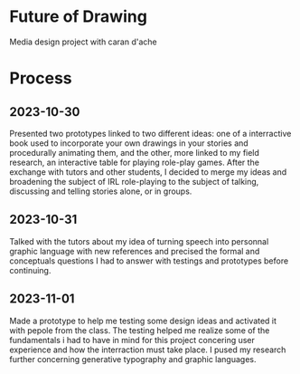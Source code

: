 # Future of Drawing
Media design project with caran d'ache

# Process

## 2023-10-30
Presented two prototypes linked to two different ideas: one of a interractive book used to incorporate your own drawings in your stories and procedurally animating them, and the other, more linked to my field research, an interactive table for playing role-play games. 
After the exchange with tutors and other students, I decided to merge my ideas and broadening the subject of IRL role-playing to the subject of talking, discussing and telling stories alone, or in groups.

## 2023-10-31
Talked with the tutors about my idea of turning speech into personnal graphic language with new references and precised the formal and conceptuals questions I had to answer with testings and prototypes before continuing.

## 2023-11-01
Made a prototype to help me testing some design ideas and activated it with pepole from the class. The testing helped me realize some of the fundamentals i had to have in mind for this project concering user experience and how the interraction must take place. I pused my research further concerning generative typography and graphic languages. 

